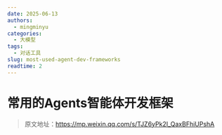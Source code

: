 ```yaml
---
date: 2025-06-13
authors:
  - mingminyu
categories:
  - 大模型
tags:
  - 对话工具
slug: most-used-agent-dev-frameworks
readtime: 2
---
```


# 常用的Agents智能体开发框架

> 原文地址：https://mp.weixin.qq.com/s/TJZ6yPk2I_QaxBFhiUPshA

